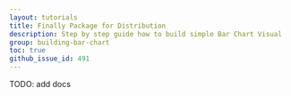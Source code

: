```yaml
---
layout: tutorials
title: Finally Package for Distribution
description: Step by step guide how to build simple Bar Chart Visual
group: building-bar-chart
toc: true
github_issue_id: 491
---
```


TODO: add docs
